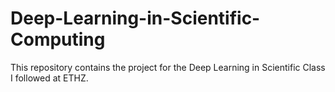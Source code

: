# Deep-Learning-in-Scientific-Computing
This repository contains the project for the Deep Learning in Scientific Class I followed at ETHZ.

